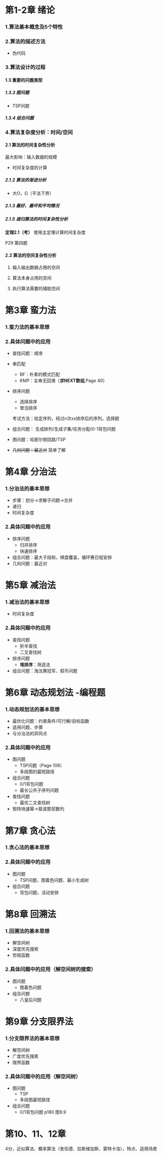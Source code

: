 # 第1-2章 绪论

### 1.算法基本概念及5个特性

### 2.算法的描述方法

+ 伪代码

### 3.算法设计的过程

#### 1.3 重要的问题类型

##### 1.3.3 图问题

+ TSP问题

##### 1.3.4 组合问题

### 4.算法复杂度分析：**时间**/空间

#### 2.1 算法的时间复杂性分析

最大影响：输入数据的规模

+ 时间复杂度的计算

##### 2.1.2 算法的渐进分析

+ 大O，Ω（平法下界）

##### 2.1.3 最好、最坏和平均情况

##### 2.1.5 递归算法的时间复杂性分析

**定理2.1（考）** 使用主定理计算时间复杂度

P29 第四题

#### 2.2 算法的空间复杂性分析

1. 输入输出数据占用的空间

2. 算法本身占用的空间

3. 执行算法需要的辅助空间



# 第3章 蛮力法

### 1.蛮力法的基本思想

### 2.具体问题中的应用

+ 查找问题：顺序

+ 串匹配

  + BF：朴素的模式匹配
  + KMP：主串无回溯（**求NEXT数组**,Page 40）

+ 排序问题

  + 选择排序
  + 冒泡排序

  考试方法：给定序列，经过n次xx排序后的序列，选择题

+ 组合问题： 生成排列/生成子集/任务分配/0-1背包问题

+ 图问题：哈密尔顿回路/TSP

+ ~~几何问题：最近对~~ 简单了解



# 第4章 分治法

### 1.分治法的基本思想

+ 步骤：划分->求解子问题->合并
+ 递归
+ 时间复杂度

### 2.具体问题中的应用

+ 排序问题
  + 归并排序
  + 快速排序
+ 组合问题：最大子段和，棋盘覆盖，循环赛日程安排
+ 几何问题：最近对



# 第5章 减治法

### 1.减治法的基本思想

+ 时间复杂度

### 2.具体问题中的应用

+ 查找问题
  + 折半查找
  + 二叉查找树
+ 排序问题
  + **堆排序**：筛选法
+ 组合问题：淘汰赛冠军、假币问题



# 第6章 动态规划法 -编程题

### 1.动态规划法的基本思想

+ 最优化问题：约束条件/可行解/目标函数
+ 适用问题、步骤
+ 与分治法的异同点

### 2.具体问题中的应用

+ 图问题
  + TSP问题（Page 108）
  + 多段图的最短路径
+ 组合问题
  + 0/1背包问题
  + 最长公共子序列问题
+ 查找问题
  + 最优二叉查找树
+ 矩阵快速幂->斐波那契数列



# 第7章 贪心法

### 1.贪心法的基本思想

### 2.具体问题中的应用

+ 图问题
  + TSP问题、图着色问题、最小生成树
+ 组合问题
  + 背包问题，活动安排



# 第8章 回溯法

### 1.回溯法的基本思想

+ 解空间树
+ 深度优先搜索
+ 剪枝函数

### 2.具体问题中的应用（解空间树的搜索）

+ 图问题
  + 图着色问题
+ 组合问题
  + 八皇后问题

# 第9章 分支限界法

### 1.分支限界法的基本思想

+ 解空间树
+ 广度优先搜素
+ 限界函数

### 2.具体问题中的应用（解空间树）

+ 图问题
  + TSP
  + 多段图最短路径
+ 组合问题
  + 0/1背包问题 p180 图9.9

# 第10、11、12章

4分，近似算法、概率算法（舍伍德、拉斯维加斯、蒙特卡洛），特点、适用场景
